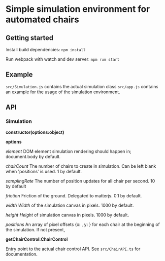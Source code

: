 # Simple simulation environment for automated chairs

## Getting started

Install build dependencies:
`npm install`

Run webpack with watch and dev server:
`npm run start`

## Example

`src/Simulation.js` contains the actual simulation class
`src/app.js` contains an example for the usage of the simulation environment.

## API

### Simulation

**constructor(options:object)**

**options** 

_element_ DOM element simulation rendering should happen in; document.body by default.

_chairCount_ The number of chairs to create in simulation. Can be left blank when 'positions' is used. 1 by default.

_samplingRate_ The number of position updates for all chair per second. 10 by default

_friction_ Friction of the ground. Delegated to matterjs. 0.1 by default.

_width Width_ of the simulation canvas in pixels. 1000 by default.

_height Height_ of simulation canvas in pixels. 1000 by default.

_positions_ An array of pixel offsets {x: <value>, y: <value>} for each chair at the beginning of the simulation. If not present,  
    
**getChairControl:ChairControl**

Entry point to the actual chair control API. See `src/ChairAPI.ts` for documentation.